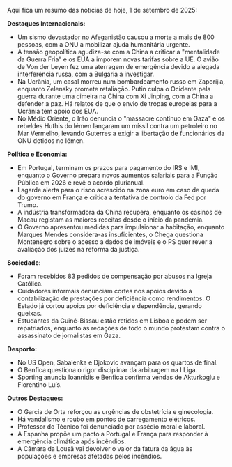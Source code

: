 Aqui fica um resumo das notícias de hoje, 1 de setembro de 2025:

**Destaques Internacionais:**

*   Um sismo devastador no Afeganistão causou a morte a mais de 800 pessoas, com a ONU a mobilizar ajuda humanitária urgente.
*   A tensão geopolítica agudiza-se com a China a criticar a "mentalidade da Guerra Fria" e os EUA a imporem novas tarifas sobre a UE. O avião de Von der Leyen fez uma aterragem de emergência devido a alegada interferência russa, com a Bulgária a investigar.
*   Na Ucrânia, um casal morreu num bombardeamento russo em Zaporíjia, enquanto Zelensky promete retaliação. Putin culpa o Ocidente pela guerra durante uma cimeira na China com Xi Jinping, com a China a defender a paz. Há relatos de que o envio de tropas europeias para a Ucrânia tem apoio dos EUA.
*   No Médio Oriente, o Irão denuncia o "massacre contínuo em Gaza" e os rebeldes Huthis do Iémen lançaram um míssil contra um petroleiro no Mar Vermelho, levando Guterres a exigir a libertação de funcionários da ONU detidos no Iémen.

**Política e Economia:**

*   Em Portugal, terminam os prazos para pagamento do IRS e IMI, enquanto o Governo prepara novos aumentos salariais para a Função Pública em 2026 e revê o acordo plurianual.
*   Lagarde alerta para o risco acrescido na zona euro em caso de queda do governo em França e critica a tentativa de controlo da Fed por Trump.
*   A indústria transformadora da China recupera, enquanto os casinos de Macau registam as maiores receitas desde o início da pandemia.
*   O Governo apresentou medidas para impulsionar a habitação, enquanto Marques Mendes considera-as insuficientes, o Chega questiona Montenegro sobre o acesso a dados de imóveis e o PS quer rever a avaliação dos juízes na reforma da justiça.

**Sociedade:**

*   Foram recebidos 83 pedidos de compensação por abusos na Igreja Católica.
*   Cuidadores informais denunciam cortes nos apoios devido à contabilização de prestações por deficiência como rendimentos. O Estado já cortou apoios por deficiência e dependência, gerando queixas.
*   Estudantes da Guiné-Bissau estão retidos em Lisboa e podem ser repatriados, enquanto as redações de todo o mundo protestam contra o assassinato de jornalistas em Gaza.

**Desporto:**

*   No US Open, Sabalenka e Djokovic avançam para os quartos de final.
*   O Benfica questiona o rigor disciplinar da arbitragem na I Liga.
*   Sporting anuncia Ioannidis e Benfica confirma vendas de Akturkoglu e Florentino Luís.

**Outros Destaques:**

*   O Garcia de Orta reforçou as urgências de obstetrícia e ginecologia.
*   Há vandalismo e roubo em pontos de carregamento elétricos.
*   Professor do Técnico foi denunciado por assédio moral e laboral.
*   A Espanha propõe um pacto a Portugal e França para responder à emergência climática após incêndios.
*   A Câmara da Lousã vai devolver o valor da fatura da água às populações e empresas afetadas pelos incêndios.